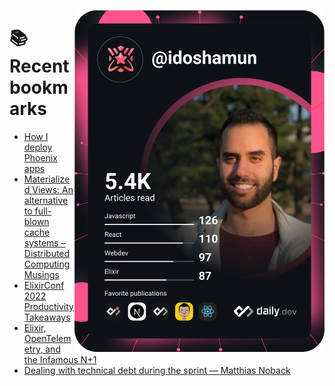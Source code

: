 <a href="https://app.daily.dev/idoshamun"><img src="https://raw.githubusercontent.com/idoshamun/idoshamun/devcard/devcard.svg" align='right' width="400" alt="Ido Shamun's Dev Card"/></a>

# 📚 Recent bookmarks
<!-- BOOKMARKS:START -->
- [How I deploy Phoenix apps](https://app.daily.dev/posts/BlQ903HIO?utm_source=rss&utm_medium=bookmarks&utm_campaign=28849d86070e4c099c877ab6837c61f0)
- [Materialized Views: An alternative to full-blown cache systems – Distributed Computing Musings](https://app.daily.dev/posts/coQ2D7d-Y?utm_source=rss&utm_medium=bookmarks&utm_campaign=28849d86070e4c099c877ab6837c61f0)
- [ElixirConf 2022 Productivity Takeaways](https://app.daily.dev/posts/daBZ88qt5?utm_source=rss&utm_medium=bookmarks&utm_campaign=28849d86070e4c099c877ab6837c61f0)
- [Elixir, OpenTelemetry, and the Infamous N+1](https://app.daily.dev/posts/pS0NcNSB2?utm_source=rss&utm_medium=bookmarks&utm_campaign=28849d86070e4c099c877ab6837c61f0)
- [Dealing with technical debt during the sprint — Matthias Noback](https://app.daily.dev/posts/hzRxEABNC?utm_source=rss&utm_medium=bookmarks&utm_campaign=28849d86070e4c099c877ab6837c61f0)
<!-- BOOKMARKS:END -->
